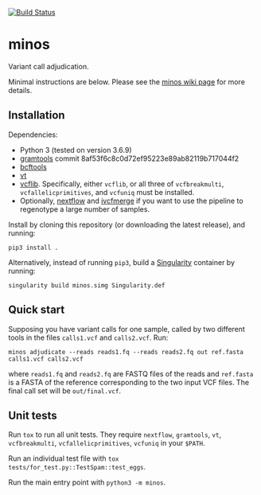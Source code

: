 [![Build Status](https://travis-ci.org/iqbal-lab-org/minos.svg?branch=master)](https://travis-ci.org/iqbal-lab-org/minos)

# minos
Variant call adjudication.

Minimal instructions are below. Please see the [minos wiki page](https://github.com/iqbal-lab-org/minos/wiki)
for more details.

## Installation

Dependencies:

* Python 3 (tested on version 3.6.9)
* [gramtools](https://github.com/iqbal-lab-org/gramtools) commit
  8af53f6c8c0d72ef95223e89ab82119b717044f2
* [bcftools](https://samtools.github.io/bcftools/)
* [vt](https://github.com/atks/vt.git)
* [vcflib](https://github.com/vcflib/vcflib.git). Specifically,
  either `vcflib`, or all three of
  `vcfbreakmulti`, `vcfallelicprimitives`, and `vcfuniq` must be installed.
* Optionally, [nextflow](https://www.nextflow.io/) and [ivcfmerge](https://github.com/iqbal-lab-org/ivcfmerge) if you want to use the
  pipeline to regenotype a large number of samples.

Install by cloning this repository (or downloading the latest release), and
running:

```
pip3 install .
```

Alternatively, instead of running `pip3`, build a
[Singularity](https://sylabs.io/singularity/) container by running:

```
singularity build minos.simg Singularity.def
```


## Quick start

Supposing you have variant calls for one sample, called by two different tools
in the files `calls1.vcf` and `calls2.vcf`. Run:

```
minos adjudicate --reads reads1.fq --reads reads2.fq out ref.fasta calls1.vcf calls2.vcf
```

where `reads1.fq` and `reads2.fq` are FASTQ files of the reads and `ref.fasta`
is a FASTA of the reference corresponding to the two input VCF files.
The final call set will be `out/final.vcf`.


## Unit tests

Run `tox` to run all unit tests.
They require `nextflow`, `gramtools`, `vt`, `vcfbreakmulti`,
`vcfallelicprimitives`, `vcfuniq`  in your `$PATH`.

Run an individual test file with `tox tests/for_test.py::TestSpam::test_eggs`.

Run the main entry point with `python3 -m minos`.
